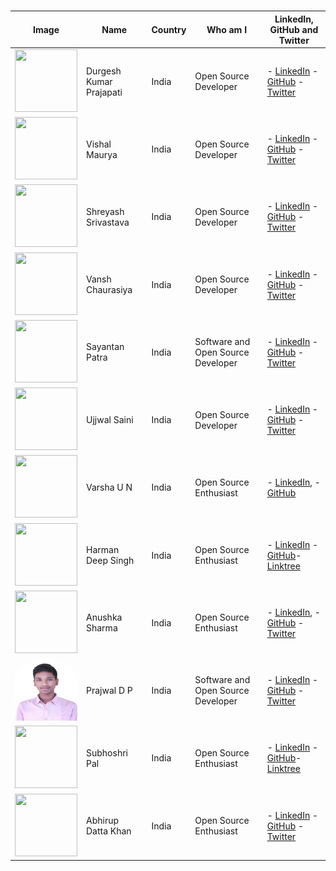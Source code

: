 <!------------------------------------------------------------------------------------------------------------------------------------------------->
<!------------------------------------------------------------------------------------------------------------------------------------------------->
<!--------- Copy The Comment Line & Update it ----------------------------------------------------------------------------------------------------->
<!------------------------------------------------------------------------------------------------------------------------------------------------->
<!------------------------------------------------------------------------------------------------------------------------------------------------->


# <!--  | <img src="Your Image URL" width="100" height="100"> |Durgesh Kumar Prajapati| India | Open Source Developer | - [LinkedIn](Your LinkedIn URL), - [GitHub](Your GitHub URL) - [Twitter](Your Twitter URL) |    Get your img URL from https://api.github.com/users/github-user-name --> 


| Image  |Name | Country               | Who am I                    | LinkedIn, GitHub and Twitter|
|------|--------|-----------------------|--------------------------------|-------------------|
| <img src="https://avatars.githubusercontent.com/u/98798977?v=4" width="100" height="100"> | Durgesh Kumar Prajapati| India | Open Source Developer | - [LinkedIn](https://www.linkedin.com/in/durgesh4993/) - [GitHub](https://github.com/Durgesh4993) - [Twitter](https://x.com/durgesh4993) |
| <img src="https://avatars.githubusercontent.com/u/40622097?s=96&v=4" width="100" height="100"> | Vishal Maurya | India | Open Source Developer | - [LinkedIn](https://www.linkedin.com/in/vishal-maurya-a0530618b) - [GitHub](https://github.com/vishalmaurya850) - [Twitter](https://x.com/VishalM99065176) |
| <img src="https://avatars.githubusercontent.com/u/72603662?v=4" width="100" height="100"> | Shreyash Srivastava| India | Open Source Developer | - [LinkedIn](www.linkedin.com/in/shreyash-srivastava-1a1161280) - [GitHub](https://github.com/shreyash3087) - [Twitter](https://x.com/Shreyash3087) |
| <img src="https://avatars.githubusercontent.com/u/114163734?v=4" width="100" height="100"> | Vansh Chaurasiya| India | Open Source Developer | - [LinkedIn](https://www.linkedin.com/in/vanshchaurasiya24/) - [GitHub](https://github.com/vansh-codes) - [Twitter](https://x.com/VanshChaurasiy4) |
| <img src="https://raw.githubusercontent.com/sayantancodex/sayantancodex.github.io/main/assets/img/about/sayantan.jpg" width="100" height="100"> | Sayantan Patra| India | Software and Open Source Developer | - [LinkedIn](https://www.linkedin.com/in/sayantanpatra2004) - [GitHub](https://github.com/sayantancodex) - [Twitter](https://x.com/SayantanPatra_?s=09) |
| <img src="https://avatars.githubusercontent.com/u/73696489?v=4" width="100" height="100"> | Ujjwal Saini | India | Open Source Developer | - [LinkedIn](https://www.linkedin.com/in/ujjwalsaini07/) - [GitHub](https://github.com/UjjwalSaini07) - [Twitter](https://x.com/UjjwalSaini0007) |
| <img src="https://avatars.githubusercontent.com/u/171420430?v=4" width="100" height="100"> | Varsha U N| India | Open Source Enthusiast | - [LinkedIn](https://www.linkedin.com/in/varsha-un?utm_source=share&utm_campaign=share_via&utm_content=profile&utm_medium=android_app), - [GitHub](https://github.com/VarshaUN)  | 
| <img src="https://avatars.githubusercontent.com/u/115714095?v=4" width="100" height="100"> | Harman Deep Singh| India | Open Source Enthusiast | - [LinkedIn](https://www.linkedin.com/in/harman-deep-singh-5a3b3823b/) - [GitHub](https://github.com/Harman8815)- [Linktree](https://linktr.ee/harman88157)  | 
| <img src="https://avatars.githubusercontent.com/u/169697073?v=4" width="100" height="100"> |Anushka Sharma| India | Open Source Enthusiast | - [LinkedIn](http://www.linkedin.com/in/anushka-sharma-644063295), - [GitHub](https://github.com/anushka8418) - [Twitter](https://x.com/Anushka33174522) |
| <img src="https://github.com/prajwaldp223/photo/blob/main/WhatsApp%20Image%202024-09-01%20at%2009.49.00_640ff75f.jpg?raw=true" width="100" height="100"> | Prajwal D P| India | Software and Open Source Developer | - [LinkedIn](https://www.linkedin.com/in/prajwal-d-p-4a9692260/) - [GitHub](https://github.com/prajwaldp223) - [Twitter](https://x.com/Prajwaldp23) |
| <img src="https://github-production-user-asset-6210df.s3.amazonaws.com/138369802/363593336-6f0a61dc-280a-4bb3-b2be-03d5320f9562.jpeg?X-Amz-Algorithm=AWS4-HMAC-SHA256&X-Amz-Credential=AKIAVCODYLSA53PQK4ZA%2F20240903%2Fus-east-1%2Fs3%2Faws4_request&X-Amz-Date=20240903T002926Z&X-Amz-Expires=300&X-Amz-Signature=bc5b6be73a461cb79e76a54daf46db3e8651813362b600007ecfe5558ba66ece&X-Amz-SignedHeaders=host&actor_id=0&key_id=0&repo_id=0" width="100" height="100"> | Subhoshri Pal| India | Open Source Enthusiast | - [LinkedIn](https://www.linkedin.com/in/subhoshri-pal2005/) - [GitHub](https://github.com/Subhoshri)- [Linktree](https://linktr.ee/subhoshri) | 
| <img src="https://github.com/user-attachments/assets/ba7137ae-5ad1-4881-874e-3194cf930c26" width="100" height="100"> | Abhirup Datta Khan| India | Open Source Enthusiast | - [LinkedIn](https://www.linkedin.com/in/abhirupdattak11/) - [GitHub](https://github.com/abhirup0199) - [Twitter](https://x.com/its_your_adi) |

